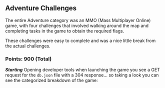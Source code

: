 ## Adventure Challenges

The entire Adventure category was an MMO (Mass Multiplayer Online) game, with four challenges that involved walking around the map and completing tasks in the game to obtain the required flags.

These challenges were easy to complete and was a nice little break from the actual challenges.

### Points: 900 (Total)

***Starting***
Opening developer tools when launching the game you see a GET request for the `db.json` file with a 304 response... so taking a look you can see the categorized breakdown of the game:
